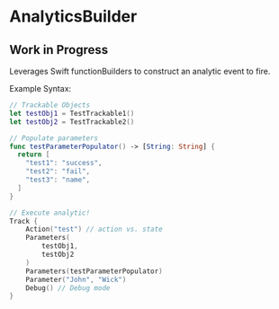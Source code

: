 # AnalyticsBuilder
## Work in Progress
Leverages Swift functionBuilders to construct an analytic event to fire. 

Example Syntax:
```swift
// Trackable Objects
let testObj1 = TestTrackable1()
let testObj2 = TestTrackable2()

// Populate parameters
func testParameterPopulator() -> [String: String] {
  return [
    "test1": "success",
    "test2": "fail",
    "test3": "name",
  ]
}

// Execute analytic!
Track {
    Action("test") // action vs. state
    Parameters(
        testObj1,
        testObj2
    )
    Parameters(testParameterPopulator)
    Parameter("John", "Wick")
    Debug() // Debug mode
}
```
